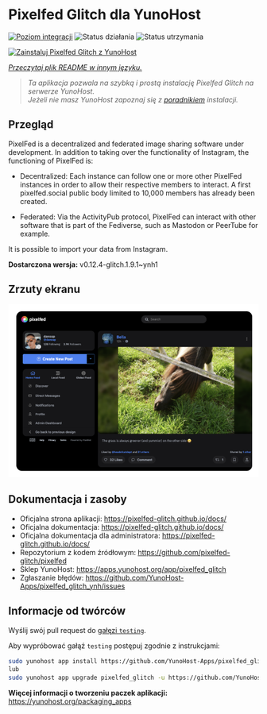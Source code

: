 <!--
To README zostało automatycznie wygenerowane przez <https://github.com/YunoHost/apps/tree/master/tools/readme_generator>
Nie powinno być ono edytowane ręcznie.
-->

# Pixelfed Glitch dla YunoHost

[![Poziom integracji](https://apps.yunohost.org/badge/integration/pixelfed_glitch)](https://ci-apps.yunohost.org/ci/apps/pixelfed_glitch/)
![Status działania](https://apps.yunohost.org/badge/state/pixelfed_glitch)
![Status utrzymania](https://apps.yunohost.org/badge/maintained/pixelfed_glitch)

[![Zainstaluj Pixelfed Glitch z YunoHost](https://install-app.yunohost.org/install-with-yunohost.svg)](https://install-app.yunohost.org/?app=pixelfed_glitch)

*[Przeczytaj plik README w innym języku.](./ALL_README.md)*

> *Ta aplikacja pozwala na szybką i prostą instalację Pixelfed Glitch na serwerze YunoHost.*  
> *Jeżeli nie masz YunoHost zapoznaj się z [poradnikiem](https://yunohost.org/install) instalacji.*

## Przegląd

PixelFed is a decentralized and federated image sharing software under development.
In addition to taking over the functionality of Instagram, the functioning of PixelFed is:

* Decentralized: Each instance can follow one or more other PixelFed instances in order to allow their respective members to interact. A first pixelfed.social public body limited to 10,000 members has already been created.

* Federated: Via the ActivityPub protocol, PixelFed can interact with other software that is part of the Fediverse, such as Mastodon or PeerTube for example.

It is possible to import your data from Instagram.


**Dostarczona wersja:** v0.12.4-glitch.1.9.1~ynh1

## Zrzuty ekranu

![Zrzut ekranu z Pixelfed Glitch](./doc/screenshots/screenshot.png)

## Dokumentacja i zasoby

- Oficjalna strona aplikacji: <https://pixelfed-glitch.github.io/docs/>
- Oficjalna dokumentacja: <https://pixelfed-glitch.github.io/docs/>
- Oficjalna dokumentacja dla administratora: <https://pixelfed-glitch.github.io/docs/>
- Repozytorium z kodem źródłowym: <https://github.com/pixelfed-glitch/pixelfed>
- Sklep YunoHost: <https://apps.yunohost.org/app/pixelfed_glitch>
- Zgłaszanie błędów: <https://github.com/YunoHost-Apps/pixelfed_glitch_ynh/issues>

## Informacje od twórców

Wyślij swój pull request do [gałęzi `testing`](https://github.com/YunoHost-Apps/pixelfed_glitch_ynh/tree/testing).

Aby wypróbować gałąź `testing` postępuj zgodnie z instrukcjami:

```bash
sudo yunohost app install https://github.com/YunoHost-Apps/pixelfed_glitch_ynh/tree/testing --debug
lub
sudo yunohost app upgrade pixelfed_glitch -u https://github.com/YunoHost-Apps/pixelfed_glitch_ynh/tree/testing --debug
```

**Więcej informacji o tworzeniu paczek aplikacji:** <https://yunohost.org/packaging_apps>
